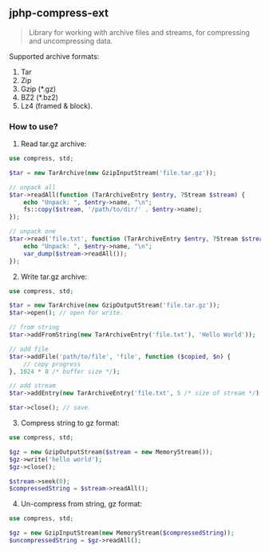 ## jphp-compress-ext

> Library for working with archive files and streams, for compressing and uncompressing data.

Supported archive formats:

1. Tar
2. Zip
3. Gzip (*.gz)
4. BZ2 (*.bz2)
5. Lz4 (framed & block).

### How to use?

1. Read tar.gz archive:

```php
use compress, std;

$tar = new TarArchive(new GzipInputStream('file.tar.gz'));

// unpack all
$tar->readAll(function (TarArchiveEntry $entry, ?Stream $stream) {
    echo "Unpack: ", $entry->name, "\n";
    fs::copy($stream, '/path/to/dir/' . $entry->name); 
});

// unpack one
$tar->read('file.txt', function (TarArchiveEntry $entry, ?Stream $stream) {
    echo "Unpack: ", $entry->name, "\n";
    var_dump($stream->readAll());
});
```

2. Write tar.gz archive:
```php
use compress, std;

$tar = new TarArchive(new GzipOutputStream('file.tar.gz'));
$tar->open(); // open for write.

// from string
$tar->addFromString(new TarArchiveEntry('file.txt'), 'Hello World'));

// add file
$tar->addFile('path/to/file', 'file', function ($copied, $n) { 
    // copy progress
}, 1024 * 8 /* buffer size */); 

// add stream
$tar->addEntry(new TarArchiveEntry('file.txt', 5 /* size of stream */), new MemoryStream('hello'));

$tar->close(); // save.
```

3. Compress string to gz format:
```php
use compress, std;

$gz = new GzipOutputStream($stream = new MemoryStream());
$gz->write('hello world');
$gz->close();

$stream->seek(0);
$compressedString = $stream->readAll();
```

4. Un-compress from string, gz format:
```php
use compress, std;

$gz = new GzipInputStream(new MemoryStream($compressedString));
$uncompressedString = $gz->readAll();
```